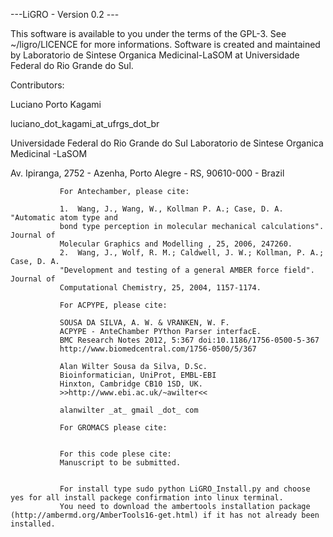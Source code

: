 ---LiGRO - Version 0.2 ---

This software is available to you under the terms of the GPL-3. See ~/ligro/LICENCE for more informations.
Software is created and maintained by Laboratorio de Sintese Organica Medicinal-LaSOM at
Universidade Federal do Rio Grande do Sul.

Contributors:

Luciano Porto Kagami

luciano_dot_kagami_at_ufrgs_dot_br

Universidade Federal do Rio Grande do Sul
Laboratorio de Sintese Organica Medicinal -LaSOM

Av. Ipiranga, 2752 - Azenha, Porto Alegre - RS, 90610-000 - Brazil

               For Antechamber, please cite:

               1.  Wang, J., Wang, W., Kollman P. A.; Case, D. A. "Automatic atom type and
               bond type perception in molecular mechanical calculations". Journal of
               Molecular Graphics and Modelling , 25, 2006, 247260.
               2.  Wang, J., Wolf, R. M.; Caldwell, J. W.; Kollman, P. A.; Case, D. A.
               "Development and testing of a general AMBER force field". Journal of
               Computational Chemistry, 25, 2004, 1157-1174.

               For ACPYPE, please cite:

               SOUSA DA SILVA, A. W. & VRANKEN, W. F.
               ACPYPE - AnteChamber PYthon Parser interfacE.
               BMC Research Notes 2012, 5:367 doi:10.1186/1756-0500-5-367
               http://www.biomedcentral.com/1756-0500/5/367

               Alan Wilter Sousa da Silva, D.Sc.
               Bioinformatician, UniProt, EMBL-EBI
               Hinxton, Cambridge CB10 1SD, UK.
               >>http://www.ebi.ac.uk/~awilter<<

               alanwilter _at_ gmail _dot_ com

               For GROMACS please cite:


               For this code plese cite:
               Manuscript to be submitted.


               For install type sudo python LiGRO_Install.py and choose yes for all install packege confirmation into linux terminal.
               You need to download the ambertools installation package (http://ambermd.org/AmberTools16-get.html) if it has not already been installed.
    
    
    
